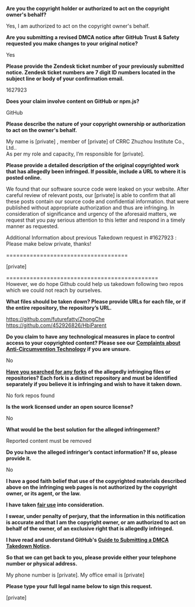 **Are you the copyright holder or authorized to act on the copyright owner's behalf?**

Yes, I am authorized to act on the copyright owner's behalf.

**Are you submitting a revised DMCA notice after GitHub Trust & Safety requested you make changes to your original notice?**

Yes

**Please provide the Zendesk ticket number of your previously submitted notice. Zendesk ticket numbers are 7 digit ID numbers located in the subject line or body of your confirmation email.**

1627923

**Does your claim involve content on GitHub or npm.js?**

GitHub

**Please describe the nature of your copyright ownership or authorization to act on the owner's behalf.**

My name is [private] , member of [private] of CRRC Zhuzhou Institute Co., Ltd..  
As per my role and capacity, I’m responsible for [private].

**Please provide a detailed description of the original copyrighted work that has allegedly been infringed. If possible, include a URL to where it is posted online.**

We found that our software source code were leaked on your website. After careful review of relevant posts, our [private] is able to confirm that all these posts contain our source code and confidential information. that were published without appropriate authorization and thus are infringing.
In consideration of significance and urgency of the aforesaid matters, we request that you pay serious attention to this letter and respond in a timely manner as requested.

Additional Information about previous Takedown request in #1627923 :  
Please make below private, thanks!  

====================================

[private]

=============================================  
However, we do hope Github could help us takedown following two repos which we could not reach by ourselves.

**What files should be taken down? Please provide URLs for each file, or if the entire repository, the repository’s URL.**

https://github.com/futurefatty/ZhongChe  
https://github.com/452926826/HbiParent

**Do you claim to have any technological measures in place to control access to your copyrighted content? Please see our <a href="https://docs.github.com/articles/guide-to-submitting-a-dmca-takedown-notice#complaints-about-anti-circumvention-technology">Complaints about Anti-Circumvention Technology</a> if you are unsure.**

No

**<a href="https://docs.github.com/articles/dmca-takedown-policy#b-what-about-forks-or-whats-a-fork">Have you searched for any forks</a> of the allegedly infringing files or repositories? Each fork is a distinct repository and must be identified separately if you believe it is infringing and wish to have it taken down.**

No fork repos found

**Is the work licensed under an open source license?**

No

**What would be the best solution for the alleged infringement?**

Reported content must be removed

**Do you have the alleged infringer’s contact information? If so, please provide it.**

No

**I have a good faith belief that use of the copyrighted materials described above on the infringing web pages is not authorized by the copyright owner, or its agent, or the law.**

**I have taken <a href="https://www.lumendatabase.org/topics/22">fair use</a> into consideration.**

**I swear, under penalty of perjury, that the information in this notification is accurate and that I am the copyright owner, or am authorized to act on behalf of the owner, of an exclusive right that is allegedly infringed.**

**I have read and understand GitHub's <a href="https://docs.github.com/articles/guide-to-submitting-a-dmca-takedown-notice/">Guide to Submitting a DMCA Takedown Notice</a>.**

**So that we can get back to you, please provide either your telephone number or physical address.**

My phone number is [private]. My office email is [private]

**Please type your full legal name below to sign this request.**

[private]

